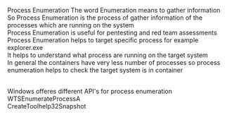 Process Enumeration 
The word Enumeration means to gather information <br>
So Process Enumeration is the process of gather information of the processes which are running on the system <br>
Process Enumeration is useful for pentesting and red team assessments <br>
Process Enumeration helps to target specific process for example explorer.exe <br>
It helps to understand what process are running on the target system <br>
In general the containers have very less number of processes so process enumeration helps to check the target system is in container <br>

<br>
Windows offeres different API's for process enumeration <br>
WTSEnumerateProcessA <br>
CreateToolhelp32Snapshot <br>


